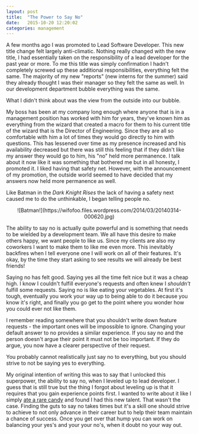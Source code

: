 ```yaml
---
layout: post
title:  "The Power to Say No"
date:   2015-10-20 12:20:02
categories: management
---
```


A few months ago I was promoted to Lead Software Developer. This new title change felt largely anti-climatic. Nothing really changed with the new title, I had essentially taken on the responsibility of a lead developer for the past year or more. To me this title was simply confirmation I hadn't completely screwed up these additional responsibilities, everything felt the same. The majority of my new "reports" (new interns for the summer) said they already thought I was their manager so they felt the same as well. In our development department bubble everything was the same.

What I didn't think about was the view from the outside into our bubble.

My boss has been at my company long enough where anyone that is in a management position has worked with him for years, they've known him as everything from the wizard that created a macro for them to his current title of the wizard that is the Director of Engineering. Since they are all so comfortable with him a lot of times they would go directly to him with questions. This has lessened over time as my presence increased and his availability decreased but there was still this feeling that if they didn't like my answer they would go to him, his "no" held more permanence. I talk about it now like it was something that bothered me but in all honesty, I promoted it. I liked having that safety net. However, with the announcement of my promotion, the outside world seemed to have decided that my answers now held more permanence as well.

Like Batman in the *Dark Knight Rises* the lack of having a safety next caused me to do the unthinkable, I began telling people no.

<center>![Batman!](https://wifofoo.files.wordpress.com/2014/03/20140314-000620.jpg)</center>

The ability to say no is actually quite powerful and is something that needs to be wielded by a development team. We all have this desire to make others happy, we want people to like us. Since my clients are also my coworkers I want to make them to like me even more. This inevitably backfires when I tell everyone one I will work on all of their features. It's okay, by the time they start asking to see results  we will already be best friends!

Saying no has felt good. Saying yes all the time felt nice but it was a cheap high. I know I couldn't fulfill everyone's requests and often knew I *shouldn't* fulfill some requests. Saying no is like eating your vegetables. At first it's tough, eventually you work your way up to being able to do it because you know it's right, and finally you go get to the point where you wonder how you could ever not like them.

I remember reading somewhere that you shouldn't write down feature requests - the important ones will be impossible to ignore. Changing your default answer to no provides a similar experience. If you say no and the person doesn't argue their point it must not be too important. If they do argue, you now have a clearer perspective of their request.

You probably cannot realistically just say no to everything, but you should strive to not be saying yes to everything.

 My original intention of writing this was to say that I unlocked this superpower, the ability to say no, when I leveled up to lead developer. I guess that is still true but the thing I forgot about leveling up is that it requires that you gain experience points first. I wanted to write about it like I simply [ate a rare candy](http://pokemon.wikia.com/wiki/Rare_Candy) and found I had this new talent. That wasn't the case. Finding the guts to say no takes times but it's a skill one should strive to achieve to not only advance in their career but to help their team maintain a chance of success. Once you get over that hump you can work on balancing your yes's and your your no's, when it doubt no your way out.
